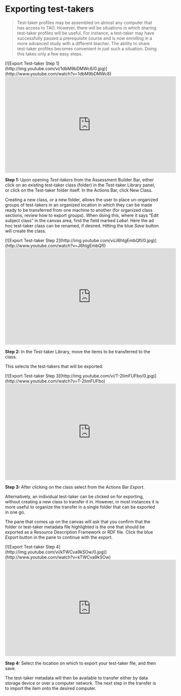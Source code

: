 # Exporting test-takers

>Test-taker profiles may be assembled on almost any computer that has access to TAO. However, there will be situations in which sharing test-taker profiles will be useful. For instance, a test-taker may have successfully passed a prerequisite course and is now enrolling in a more advanced study with a different teacher. The ability to share test-taker profiles becomes convenient in just such a situation. Doing this takes only a few easy steps.

<div class="hidden-video">
[![Export Test-taker Step 1](http://img.youtube.com/vi/1dbM9bDMWc8/0.jpg)](http://www.youtube.com/watch?v=1dbM9bDMWc8)
</div>

<iframe width="560" height="315" src="https://www.youtube.com/embed/1dbM9bDMWc8" frameborder="0" allowfullscreen></iframe>

**Step 1:** Upon opening *Test-takers* from the Assessment Builder Bar, either click on an existing test-taker class (folder) in the Test-taker Library panel, or click on the Test-taker folder itself. In the Actions Bar, click New Class. 

Creating a new class, or a new folder, allows the user to place un-organized groups of test-takers in an organized location in which they can be made ready to be transferred from one machine to another (for organized class sections, review how to export groups). When doing this, where it says “Edit subject class” in the canvas area, find the field marked *Label*. Here the ad hoc test-taker class can be renamed, if desired.  Hitting the blue *Save* button will create the class.

<div class="hidden-video">
[![Export Test-taker Step 2](http://img.youtube.com/vi/J6htgEmbQfI/0.jpg)](http://www.youtube.com/watch?v=J6htgEmbQfI)
</div>

<iframe width="560" height="315" src="https://www.youtube.com/embed/J6htgEmbQfI" frameborder="0" allowfullscreen></iframe>

**Step 2:** In the Test-taker Library, move the items to be transferred to the class.

This selects the test-takers that will be exported.

<div class="hidden-video">
[![Export Test-taker Step 3](http://img.youtube.com/vi/T-2IimFUFbo/0.jpg)](http://www.youtube.com/watch?v=T-2IimFUFbo)
</div>

<iframe width="560" height="315" src="https://www.youtube.com/embed/T-2IimFUFbo" frameborder="0" allowfullscreen></iframe>

**Step 3:** After clicking on the class select from the Actions Bar *Export*.

Alternatively, an individual test-taker can be clicked on for exporting, without creating a new class to transfer it in. However, in most instances it is more useful to organize the transfer in a single folder that can be exported in one go.

The pane that comes up on the canvas will ask that you confirm that the folder or test-taker metadata file highlighted is the one that should be exported as a Resource Description Framework or RDF file. Click the blue *Export* button in the pane to continue with the export.

<div class="hidden-video">
[![Export Test-taker Step 4](http://img.youtube.com/vi/kTWCva9kSOw/0.jpg)](http://www.youtube.com/watch?v=kTWCva9kSOw)
</div>

<iframe width="560" height="315" src="https://www.youtube.com/embed/kTWCva9kSOw" frameborder="0" allowfullscreen></iframe>

**Step 4:** Select the location on which to export your test-taker file, and then save.

The test-taker metadata will then be available to transfer either by data storage device or over a computer network. The next step in the transfer is to import the item onto the desired computer.